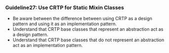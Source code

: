 ### Guideline27: Use CRTP for Static Mixin Classes
+ Be aware between the difference between using CRTP as a design pattern and using it as an implementation pattern.
+ Understand that CRTP base classes that represent an abstraction act as a design pattern.
+ Understand that CRTP base classes that do not represent an abstraction act as an implementation pattern.